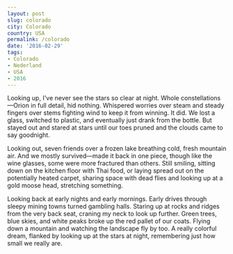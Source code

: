 ```yaml
---
layout: post
slug: colorado
city: Colorado
country: USA
permalink: /colorado
date: '2016-02-29'
tags:
- Colorado
- Nederland
- USA
- 2016
---
```


Looking up, I've never see the stars so clear at night. Whole constellations&mdash;Orion in full detail, hid nothing. Whispered worries over steam and steady fingers over stems fighting wind to keep it from winning. It did. We lost a glass, switched to plastic, and eventually just drank from the bottle. But stayed out and stared at stars until our toes pruned and the clouds came to say goodnight.

Looking out, seven friends over a frozen lake breathing cold, fresh mountain air. And we mostly survived&mdash;made it back in one piece, though like the wine glasses, some were more fractured than others. Still smiling, sitting down on the kitchen floor with Thai food, or laying spread out on the potentially heated carpet, sharing space with dead flies and looking up at a gold moose head, stretching something.

Looking back at early nights and early mornings. Early drives through sleepy mining towns turned gambling halls. Staring up at rocks and ridges from the very back seat, craning my neck to look up further. Green trees, blue skies, and white peaks broke up the red pallet of our coats. Flying down a mountain and watching the landscape fly by too. A really colorful dream, flanked by looking up at the stars at night, remembering just how small we really are.
